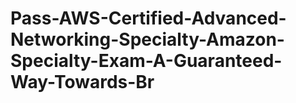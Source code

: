 # Pass-AWS-Certified-Advanced-Networking-Specialty-Amazon-Specialty-Exam-A-Guaranteed-Way-Towards-Br